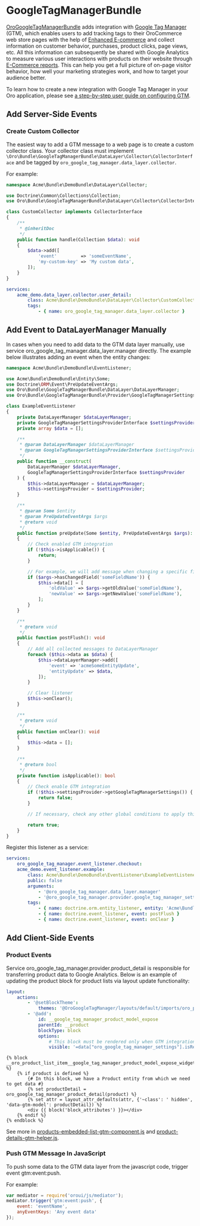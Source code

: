 <a id="bundle-docs-extensions-gtm"></a>

# GoogleTagManagerBundle

<a href="https://github.com/oroinc/google-tag-manager/" target="_blank">OroGoogleTagManagerBundle</a> adds integration with <a href="https://support.google.com/tagmanager/answer/2574372?hl=en&topic=2574304&ctx=topic" target="_blank">Google Tag Manager</a> (GTM), which enables users to add tracking tags to their OroCommerce web store pages with the help of <a href="https://developers.google.com/tag-manager/enhanced-ecommerce" target="_blank">Enhanced E-commerce</a> and collect information on customer behavior, purchases, product clicks, page views, etc. All this information can subsequently be shared with Google Analytics to measure various user interactions with products on their website through <a href="https://support.google.com/analytics/answer/6014872?hl=en" target="_blank">E-Commerce reports</a>. This can help you get a full picture of on-page visitor behavior, how well your marketing strategies work, and how to target your audience better.

To learn how to create a new integration with Google Tag Manager in your Oro application, please see [a step-by-step user guide on configuring GTM](../../../user/back-office/system/integrations/gtm/index.md#gtm-ga-4-integration).

## Add Server-Side Events

### Create Custom Collector

The easiest way to add a GTM message to a web page is to create a custom collector class.
Your collector class must implement `\Oro\Bundle\GoogleTagManagerBundle\DataLayer\Collector\CollectorInterface` and be tagged by `oro_google_tag_manager.data_layer.collector`.

For example:

```php
namespace Acme\Bundle\DemoBundle\DataLayer\Collector;

use Doctrine\Common\Collections\Collection;
use Oro\Bundle\GoogleTagManagerBundle\DataLayer\Collector\CollectorInterface;

class CustomCollector implements CollectorInterface
{
    /**
     * @inheritDoc
     */
    public function handle(Collection $data): void
    {
        $data->add([
            'event'         => 'someEventName',
            'my-custom-key' => 'My custom data',
        ]);
    }
}
```

```yaml
services:
    acme_demo.data_layer.collector.user_detail:
        class: Acme\Bundle\DemoBundle\DataLayer\Collector\CustomCollector
        tags:
            - { name: oro_google_tag_manager.data_layer.collector }
```

## Add Event to DataLayerManager Manually

In cases when you need to add data to the GTM data layer manually, use service oro_google_tag_manager.data_layer.manager directly.
The example below illustrates adding an event when the entity changes:

```php
namespace Acme\Bundle\DemoBundle\EventListener;

use Acme\Bundle\DemoBundle\Entity\Some;
use Doctrine\ORM\Event\PreUpdateEventArgs;
use Oro\Bundle\GoogleTagManagerBundle\DataLayer\DataLayerManager;
use Oro\Bundle\GoogleTagManagerBundle\Provider\GoogleTagManagerSettingsProviderInterface;

class ExampleEventListener
{
    private DataLayerManager $dataLayerManager;
    private GoogleTagManagerSettingsProviderInterface $settingsProvider;
    private array $data = [];

    /**
     * @param DataLayerManager $dataLayerManager
     * @param GoogleTagManagerSettingsProviderInterface $settingsProvider
     */
    public function __construct(
        DataLayerManager $dataLayerManager,
        GoogleTagManagerSettingsProviderInterface $settingsProvider
    ) {
        $this->dataLayerManager = $dataLayerManager;
        $this->settingsProvider = $settingsProvider;
    }

    /**
     * @param Some $entity
     * @param PreUpdateEventArgs $args
     * @return void
     */
    public function preUpdate(Some $entity, PreUpdateEventArgs $args): void
    {
        // Check enabled GTM integration
        if (!$this->isApplicable()) {
            return;
        }

        // For example, we will add message when changing a specific field
        if ($args->hasChangedField('someFieldName')) {
            $this->data[] = [
                'oldValue' => $args->getOldValue('someFieldName'),
                'newValue' => $args->getNewValue('someFieldName'),
            ];
        }
    }

    /**
     * @return void
     */
    public function postFlush(): void
    {
        // Add all collected messages to DataLayerManager
        foreach ($this->data as $data) {
            $this->dataLayerManager->add([
                'event' => 'acmeSomeEntityUpdate',
                'entityUpdate' => $data,
            ]);
        }

        // Clear listener
        $this->onClear();
    }

    /**
     * @return void
     */
    public function onClear(): void
    {
        $this->data = [];
    }

    /**
     * @return bool
     */
    private function isApplicable(): bool
    {
        // Check enable GTM integration
        if (!$this->settingsProvider->getGoogleTagManagerSettings()) {
            return false;
        }

        // If necessary, check any other global conditions to apply this listener

        return true;
    }
}
```

Register this listener as a service:

```yaml
services:
    oro_google_tag_manager.event_listener.checkout:
    acme_demo.event_listener.example:
        class: Acme\Bundle\DemoBundle\EventListener\ExampleEventListener
        public: false
        arguments:
            - '@oro_google_tag_manager.data_layer.manager'
            - '@oro_google_tag_manager.provider.google_tag_manager_settings'
        tags:
            - { name: doctrine.orm.entity_listener, entity: 'Acme\Bundle\DemoBundle\Entity\Some', event: preUpdate }
            - { name: doctrine.event_listener, event: postFlush }
            - { name: doctrine.event_listener, event: onClear }
```

## Add Client-Side Events

### Product Events

Service oro_google_tag_manager.provider.product_detail is responsible for transferring product data to Google Analytics.
Below is an example of updating the product block for product lists via layout update functionality:

```yaml
layout:
    actions:
        - '@setBlockTheme':
            themes: '@OroGoogleTagManager/layouts/default/imports/oro_product_list_item/oro_product_list_item.html.twig'
        - '@add':
            id: __google_tag_manager_product_model_expose
            parentId: __product
            blockType: block
            options:
                # This block must be rendered only when GTM integration is active
                visible: '=data["oro_google_tag_manager_settings"].isReady()'
```

```twig
{% block __oro_product_list_item__google_tag_manager_product_model_expose_widget %}
    {% if product is defined %}
        {# In this block, we have a Product entity from which we need to get data #}
        {% set productDetail = oro_google_tag_manager_product_detail(product) %}
        {% set attr = layout_attr_defaults(attr, {'~class': ' hidden', 'data-gtm-model': productDetail}) %}
        <div {{ block('block_attributes') }}></div>
    {% endif %}
{% endblock %}
```

See more in <a href="https://github.com/oroinc/google-tag-manager/blob/master/src/Oro/Bundle/GoogleTagManagerBundle/Resources/public/js/app/components/products-embedded-list-gtm-component.js" target="_blank">products-embedded-list-gtm-component.js</a> and <a href="https://github.com/oroinc/google-tag-manager/blob/master/src/Oro/Bundle/GoogleTagManagerBundle/Resources/public/js/app/product-details-gtm-helper.js" target="_blank">product-details-gtm-helper.js</a>.

### Push GTM Message In JavaScript

To push some data to the GTM data layer from the javascript code, trigger event gtm:event:push.

For example:

```javascript
var mediator = require('oroui/js/mediator');
mediator.trigger('gtm:event:push', {
    event: 'eventName',
    anyEventKeys: 'Any event data'
});
```

<!-- Frontend -->
